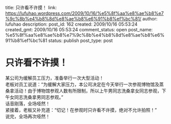 title: 只许看不许摸！
link: https://lufuhao.wordpress.com/2009/10/16/%e5%8f%aa%e8%ae%b8%e7%9c%8b%e4%b8%8d%e8%ae%b8%e6%91%b8%ef%bc%81/
author: lufuhao
description: 
post_id: 162
created: 2009/10/16 05:53:24
created_gmt: 2009/10/16 05:53:24
comment_status: open
post_name: %e5%8f%aa%e8%ae%b8%e7%9c%8b%e4%b8%8d%e8%ae%b8%e6%91%b8%ef%bc%81
status: publish
post_type: post

# 只许看不许摸！

某公司为缓解员工压力，准备举行一次大型活动！   
老板对员工说道：“为缓解大家压力，本公司决定在今天举行一次参观博物馆及蒸桑拿活动！由于博物馆参观人数有所限制，所以上午男同志洗桑拿女同志参观，下午女同志洗桑拿男同志参观。”   
话音刚落，全场哑然！   
紧接着，老板又补充道：“切记！在参观时只许看不许摸，绝对不允许拍照！”   
说完，全场再次哑然！